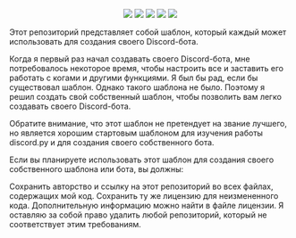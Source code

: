 <p align="center">
  <a href="https://discord.gg/cBsemkYsGR"><img src="https://img.shields.io/discord/1046753288210616341?logo=discord"></a>
  <a href="https://github.com/Art1ord/disnake-template-1.0/releases"><img src="https://img.shields.io/github/v/release/Art1ord/disnake-template-1.0"></a>
  <a href="https://github.com/Art1ord/disnake-template-1.0/main"><img src="https://img.shields.io/github/last-commit/Art1ord/disnake-template-1.0"></a>
  <a href="https://github.com/Art1ord/disnake-template-1.0/blob/main/LICENSE.md"><img src="https://img.shields.io/github/license/Art1ord/disnake-template-1.0"></a>
  <a href="https://github.com/Art1ord/disnake-template-1.0"><img src="https://img.shields.io/github/languages/code-size/Art1ord/disnake-template-1.0"></a>

Этот репозиторий представляет собой шаблон, который каждый может использовать для создания своего Discord-бота.

Когда я первый раз начал создавать своего Discord-бота, мне потребовалось некоторое время, чтобы настроить все и заставить его работать с когами и другими функциями. Я был бы рад, если бы существовал шаблон. Однако такого шаблона не было. Поэтому я решил создать свой собственный шаблон, чтобы позволить вам легко создавать своего Discord-бота.

Обратите внимание, что этот шаблон не претендует на звание лучшего, но является хорошим стартовым шаблоном для изучения работы discord.py и для создания своего собственного бота.

Если вы планируете использовать этот шаблон для создания своего собственного шаблона или бота, вы должны:

Сохранить авторство и ссылку на этот репозиторий во всех файлах, содержащих мой код.
Сохранить ту же лицензию для неизмененного кода.
Дополнительную информацию можно найти в файле лицензии. Я оставляю за собой право удалить любой репозиторий, который не соответствует этим требованиям.
